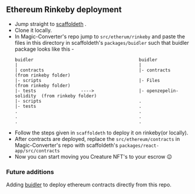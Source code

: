 ## Ethereum Rinkeby deployment 

* Jump straight to [scaffoldeth](http://scaffoldeth.io/) .
* Clone it locally.
* In Magic-Converter's repo jump to `src/etherum/rinkeby` and paste the files in this directory in scaffoldeth's `packages/buidler` such that buidler package looks like this - 
    ```
    buidler                                        buidler
    |                                              |
    | contracts                                    |- contracts             (from rinkeby folder)                  
    |- scripts                                     |- Files                 (from rinkeby folder)                  
    |- tests                 ---->                 |- openzepelin-solidity  (from rinkeby folder)                  
    |- scripts                                     .
    |- tests                                       .
    .                                              .
    .                                              .
    .                                              .
    ```
* Follow the steps given in `scaffoldeth` to deploy it on rinkeby(or locally). 
* After contracts are deployed, replace the `src/ethereum/contracts` in Magic-Converter's repo with scaffoldeth's `packages/react-app/src/contracts` 
* Now you can start moving you Creature NFT's to your escrow :wink:


### Future additions

Adding [buidler](https://buidler.dev/) to deploy ethereum contracts directly from this repo. 
